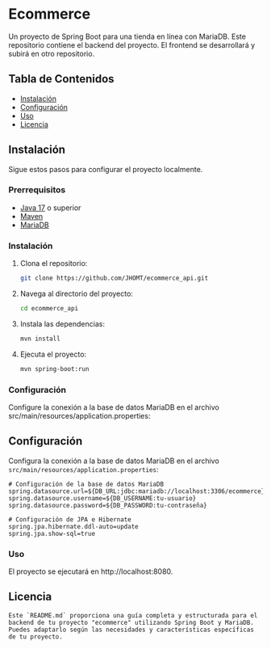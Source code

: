 # Ecommerce

Un proyecto de Spring Boot para una tienda en línea con MariaDB. Este repositorio contiene el backend del proyecto. El frontend se desarrollará y subirá en otro repositorio.

## Tabla de Contenidos

- [Instalación](#instalación)
- [Configuración](#configuración)
- [Uso](#uso)
- [Licencia](#licencia)

## Instalación

Sigue estos pasos para configurar el proyecto localmente.

### Prerrequisitos

- [Java 17](https://www.oracle.com/java/technologies/downloads/#java17) o superior
- [Maven](https://maven.apache.org/)
- [MariaDB](https://mariadb.org/)

### Instalación

1. Clona el repositorio:

   ```bash
   git clone https://github.com/JHOMT/ecommerce_api.git
    ```

2. Navega al directorio del proyecto:

   ```bash
   cd ecommerce_api
    ```
   
3. Instala las dependencias:

   ```bash
   mvn install
    ```
   
4. Ejecuta el proyecto:

   ```bash
   mvn spring-boot:run
    ```

### Configuración
Configure la conexión a la base de datos MariaDB en el archivo src/main/resources/application.properties:

## Configuración

Configura la conexión a la base de datos MariaDB en el archivo `src/main/resources/application.properties`:

```properties
# Configuración de la base de datos MariaDB
spring.datasource.url=${DB_URL:jdbc:mariadb://localhost:3306/ecommerce}
spring.datasource.username=${DB_USERNAME:tu-usuario}
spring.datasource.password=${DB_PASSWORD:tu-contraseña}

# Configuración de JPA e Hibernate
spring.jpa.hibernate.ddl-auto=update
spring.jpa.show-sql=true
```
### Uso
El proyecto se ejecutará en http://localhost:8080.

## Licencia
```
Este `README.md` proporciona una guía completa y estructurada para el backend de tu proyecto "ecommerce" utilizando Spring Boot y MariaDB. Puedes adaptarlo según las necesidades y características específicas de tu proyecto.
```